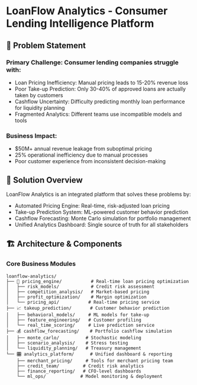 # LoanFlow Analytics - Consumer Lending Intelligence Platform
## 🎯 Problem Statement
### Primary Challenge: Consumer lending companies struggle with:

- Loan Pricing Inefficiency: Manual pricing leads to 15-20% revenue loss
- Poor Take-up Prediction: Only 30-40% of approved loans are actually taken by customers
- Cashflow Uncertainty: Difficulty predicting monthly loan performance for liquidity planning
- Fragmented Analytics: Different teams use incompatible models and tools

### Business Impact:

- $50M+ annual revenue leakage from suboptimal pricing
- 25% operational inefficiency due to manual processes
- Poor customer experience from inconsistent decision-making

## 🚀 Solution Overview
LoanFlow Analytics is an integrated platform that solves these problems by:

- Automated Pricing Engine: Real-time, risk-adjusted loan pricing
- Take-up Prediction System: ML-powered customer behavior prediction
- Cashflow Forecasting: Monte Carlo simulation for portfolio management
- Unified Analytics Dashboard: Single source of truth for all stakeholders

## 🏗️ Architecture & Components
### Core Business Modules

```
loanflow-analytics/
├── 🎯 pricing_engine/           # Real-time loan pricing optimization
│   ├── risk_models/            # Credit risk assessment
│   ├── competition_analysis/   # Market-based pricing
│   ├── profit_optimization/    # Margin optimization
│   └── pricing_api/           # Real-time pricing service
├── 📈 takeup_prediction/       # Customer behavior prediction
│   ├── behavioral_models/     # ML models for take-up
│   ├── feature_engineering/   # Customer profiling
│   └── real_time_scoring/     # Live prediction service
├── 💰 cashflow_forecasting/    # Portfolio cashflow simulation
│   ├── monte_carlo/          # Stochastic modeling
│   ├── scenario_analysis/    # Stress testing
│   └── liquidity_planning/   # Treasury management
└── 🎛️ analytics_platform/      # Unified dashboard & reporting
    ├── merchant_pricing/     # Tools for merchant pricing team
    ├── credit_team/         # Credit risk analytics
    ├── finance_reporting/   # CFO-level dashboards
    └── ml_ops/             # Model monitoring & deployment
```
